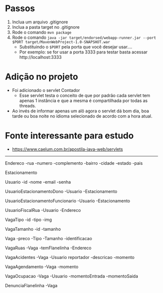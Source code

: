 # Passos
1. Inclua um arquivo .gitignore
2. Inclua a pasta target no .gitignore
3. Rode o comando `mvn package`
4. Rode o comando `java -jar target/endorsed/webapp-runner.jar --port $PORT target/MavenWebProject-1.0-SNAPSHOT.war`
    * Substituindo o `$PORT` pela porta que você desejar usar....
    * Por exemplo: se for usar a porta 3333 para testar basta acessar http://localhost:3333

# Adição no projeto
* Foi adicionado o servlet Contador
    * Esse servlet testa o conceito de que por padrão cada servlet tem apenas 1 instância e que a mesma é compartilhada por todas as threads.
* Ao invés de informar apenas um alô agora o servlet dá bom dia, boa tarde ou boa noite no idioma selecionado de acordo com a hora atual.

# Fonte interessante para estudo
* https://www.caelum.com.br/apostila-java-web/servlets


***

Endereco
-rua
-numero
-complemento
-bairro
-cidade
-estado
-pais

Estacionamento

Usuario
-id
-nome
-email
-senha

UsuarioEstacionamentoDono
-Usuario
-Estacionamento

UsuarioEstacionamentoFuncionario
-Usuario
-Estacionamento

UsuarioFiscalRua
-Usuario
-Endereco

VagaTipo
-id
-tipo
-img

VagaTamanho
-id
-tamanho

Vaga
-preco
-Tipo
-Tamanho
-identificacao

VagaRuas
-Vaga
-temFlanelinha
-Endereco

VagaAcidentes
-Vaga
-Usuario reportador
-descricao
-momento

VagaAgendamento
-Vaga
-momento

VagaOcupacao
-Vaga
-Usuario
-momentoEntrada
-momentoSaida

DenunciaFlanelinha
-Vaga